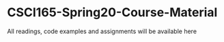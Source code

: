 # CSCI165-Spring20-Course-Material
All readings, code examples and assignments will be available here
